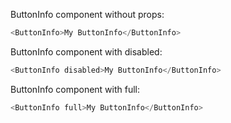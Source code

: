 ButtonInfo component without props:
```js
<ButtonInfo>My ButtonInfo</ButtonInfo>
```

ButtonInfo component with disabled:
```js
<ButtonInfo disabled>My ButtonInfo</ButtonInfo>
```

ButtonInfo component with full:
```js
<ButtonInfo full>My ButtonInfo</ButtonInfo>
```
